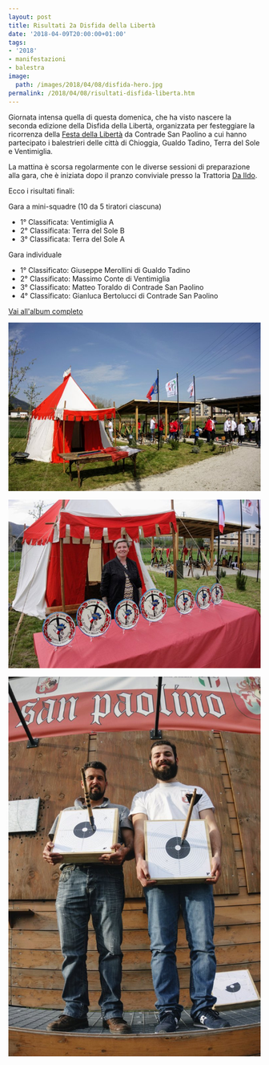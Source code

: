 ```yaml
---
layout: post
title: Risultati 2a Disfida della Libertà
date: '2018-04-09T20:00:00+01:00'
tags:
- '2018'
- manifestazioni
- balestra
image:
  path: /images/2018/04/08/disfida-hero.jpg
permalink: /2018/04/08/risultati-disfida-liberta.htm
---
```


Giornata intensa quella di questa domenica, che ha visto nascere la seconda edizione della Disfida della Libertà, organizzata per festeggiare la ricorrenza della [Festa della Libertà](/2018-04-03-disfida-della-liberta-lucca-festa-2018/) da Contrade San Paolino a cui hanno partecipato i balestrieri delle città di Chioggia, Gualdo Tadino, Terra del Sole e Ventimiglia.

La mattina è scorsa regolarmente con le diverse sessioni di preparazione alla gara, che è iniziata dopo il pranzo conviviale presso la Trattoria [Da Ildo](https://www.tripadvisor.it/Restaurant_Review-g187898-d3380698-Reviews-Da_Ildo-Lucca_Province_of_Lucca_Tuscany.html).

Ecco i risultati finali:

<!-- more -->

Gara a mini-squadre (10 da 5 tiratori ciascuna)

* 1° Classificata: Ventimiglia A
* 2° Classificata: Terra del Sole B
* 3° Classificata: Terra del Sole A

Gara individuale

* 1° Classificato: Giuseppe Merollini di Gualdo Tadino
* 2° Classificato: Massimo Conte di Ventimiglia
* 3° Classificato: Matteo Toraldo di Contrade San Paolino
* 4° Classificato: Gianluca Bertolucci di Contrade San Paolino

[Vai all'album completo](https://photos.app.goo.gl/WHZ6pIKHuDSMBXbC2)

![tenda](/images/2018/04/08/DSC03524.jpg)

![lorna ventura premi artigianali](/images/2018/04/08/DSC03574.jpg)

![bobbino rondella](/images/2018/04/08/DSC03568.jpg)

